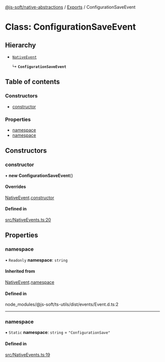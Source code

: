 [@js-soft/native-abstractions](../README.md) / [Exports](../modules.md) / ConfigurationSaveEvent

# Class: ConfigurationSaveEvent

## Hierarchy

- [`NativeEvent`](NativeEvent.md)

  ↳ **`ConfigurationSaveEvent`**

## Table of contents

### Constructors

- [constructor](ConfigurationSaveEvent.md#constructor)

### Properties

- [namespace](ConfigurationSaveEvent.md#namespace)
- [namespace](ConfigurationSaveEvent.md#namespace)

## Constructors

### constructor

• **new ConfigurationSaveEvent**()

#### Overrides

[NativeEvent](NativeEvent.md).[constructor](NativeEvent.md#constructor)

#### Defined in

[src/NativeEvents.ts:20](https://github.com/js-soft/ts-native-access/blob/6589b22/packages/abstractions/src/NativeEvents.ts#L20)

## Properties

### namespace

• `Readonly` **namespace**: `string`

#### Inherited from

[NativeEvent](NativeEvent.md).[namespace](NativeEvent.md#namespace)

#### Defined in

node_modules/@js-soft/ts-utils/dist/events/Event.d.ts:2

___

### namespace

▪ `Static` **namespace**: `string` = `"ConfigurationSave"`

#### Defined in

[src/NativeEvents.ts:19](https://github.com/js-soft/ts-native-access/blob/6589b22/packages/abstractions/src/NativeEvents.ts#L19)
